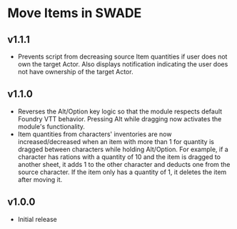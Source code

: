 # Move Items in SWADE

## v1.1.1

- Prevents script from decreasing source Item quantities if user does not own the target Actor. Also displays notification indicating the user does not have ownership of the target Actor.

## v1.1.0

- Reverses the Alt/Option key logic so that the module respects default Foundry VTT behavior. Pressing Alt while dragging now activates the module's functionality.
- Item quantities from characters' inventories are now increased/decreased when an item with more than 1 for quantity is dragged between characters while holding Alt/Option. For example, if a character has rations with a quantity of 10 and the item is dragged to another sheet, it adds 1 to the other character and deducts one from the source character. If the item only has a quantity of 1, it deletes the item after moving it.

## v1.0.0

- Initial release
